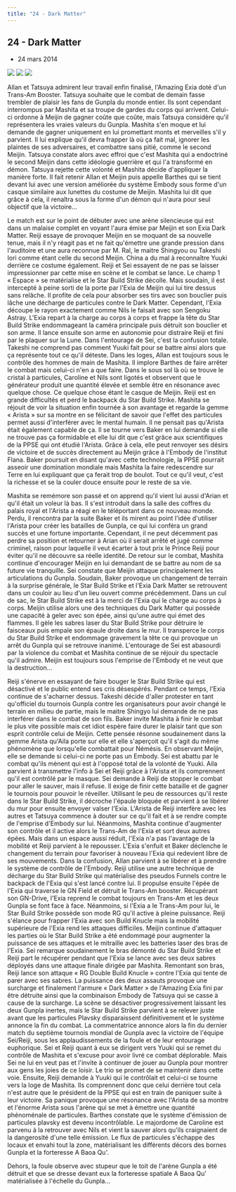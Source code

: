 ```yaml
---
title: "24 - Dark Matter"
---
```


24 - Dark Matter
----------------


* 24 mars 2014



![](/images/stories/saga/gundambf/episodes/24-1.jpg)
![](/images/stories/saga/gundambf/episodes/24-2.jpg)
![](/images/stories/saga/gundambf/episodes/24-3.jpg)



Allan et Tatsuya admirent leur travail enfin finalisé, l'Amazing Exia doté d'un Trans-Am Booster. Tatsuya souhaite que le combat de demain fasse trembler de plaisir les fans de Gunpla du monde entier. Ils sont cependant interrompus par Mashita et sa troupe de gardes du corps qui arrivent. Celui-ci ordonne à Meijin de gagner coûte que coûte, mais Tatsuya considère qu'il représentera les vraies valeurs du Gunpla. Mashita s'en moque et lui demande de gagner uniquement en lui promettant monts et merveilles s'il y parvient. Il lui explique qu'il devra frapper là où ça fait mal, ignorer les plaintes de ses adversaires, et combattre sans pitié, comme le second Meijin. Tatsuya constate alors avec effroi que c'est Mashita qui a endoctriné le second Meijin dans cette idéologie guerrière et qui l'a transformé en démon. Tatsuya rejette cette volonté et Mashita décide d'appliquer la manière forte. Il fait retenir Allan et Meijin puis appelle Barthes qui se tient devant lui avec une version améliorée du système Embody sous forme d'un casque similaire aux lunettes du costume de Meijin. Mashita lui dit que grâce à cela, il renaîtra sous la forme d'un démon qui n'aura pour seul objectif que la victoire... 


Le match est sur le point de débuter avec une arène silencieuse qui est dans un malaise complet en voyant l'aura émise par Meijin et son Exia Dark Matter. Reiji essaye de provoquer Meijin en se moquant de sa nouvelle tenue, mais il n'y réagit pas et ne fait qu'émettre une grande pression dans l'auditoire et une aura reconnue par M. Ral, le maitre Shingyou ou Takeshi Iori comme étant celle du second Meijin. China a du mal à reconnaître Yuuki derrière ce costume également. Reiji et Sei essayent de ne pas se laisser impressionner par cette mise en scène et le combat se lance. Le champ 1 « Espace » se matérialise et le Star Build Strike décolle. Mais soudain, il est intercepté à peine sorti de la porte par l'Exia de Meijin qui lui tire dessus sans relâche. Il profite de cela pour absorber ses tirs avec son bouclier puis lâche une décharge de particules contre le Dark Matter. Cependant, l'Exia découpe le rayon exactement comme Nils le faisait avec son Sengoku Astray. L'Exia repart à la charge au corps à corps et frappe la tête du Star Build Strike endommageant la caméra principale puis détruit son bouclier et son arme. Il lance ensuite son arme en autonomie pour distraire Reiji et fini par le plaquer sur la Lune. Dans l'entourage de Sei, c'est la confusion totale. Takeshi ne comprend pas comment Yuuki fait pour se battre ainsi alors que ça représente tout ce qu'il déteste. Dans les loges, Allan est toujours sous le contrôle des hommes de main de Mashita. Il implore Barthes de faire arrêter le combat mais celui-ci n'en a que faire. Dans le sous sol là où se trouve le cristal à particules, Caroline et Nils sont ligotés et observent que le générateur produit une quantité élevée et semble être en résonance avec quelque chose. Ce quelque chose étant le casque de Meijin. Reiji est en grande difficultés et perd le backpack du Star Build Strike. Mashita se réjouit de voir la situation enfin tournée à son avantage et regarde la gemme « Arista » sur sa montre en se félicitant de savoir que l'effet des particules permet aussi d'interférer avec le mental humain. Il ne pensait pas qu'Arista était également capable de ça. Il se tourne vers Baker en lui demande si elle ne trouve pas ça formidable et elle lui dit que c'est grâce aux scientifiques de la PPSE qui ont étudié l'Arista. Grâce à cela, elle peut renvoyer ses désirs de victoire et de succès directement au Meijin grâce à l'Embody de l'institut Flana. Baker poursuit en disant qu'avec cette technologie, la PPSE pourrait asseoir une domination mondiale mais Mashita la faire redescendre sur Terre en lui expliquant que ça ferait trop de boulot. Tout ce qu'il veut, c'est la richesse et se la couler douce ensuite pour le reste de sa vie.   

Mashita se remémore son passé et on apprend qu'il vient lui aussi d'Arian et qu'il était un voleur là bas. Il s'est introduit dans la salle des coffres du palais royal et l'Arista a réagi en le téléportant dans ce nouveau monde. Perdu, il rencontra par la suite Baker et ils mirent au point l'idée d'utiliser l'Arista pour créer les batailles de Gunpla, ce qui lui conféra un grand succès et une fortune importante. Cependant, il ne peut décemment pas perdre sa position et retourner à Arian où il serait arrêté et jugé comme criminel, raison pour laquelle il veut écarter à tout prix le Prince Reiji pour éviter qu'il ne découvre sa réelle identité. De retour sur le combat, Mashita continue d'encourager Meijin en lui demandant de se battre au nom de sa future vie tranquille. Sei constate que Meijin attaque principalement les articulations du Gunpla. Soudain, Baker provoque un changement de terrain à la surprise générale, le Star Build Strike et l'Exia Dark Matter se retrouvent dans un couloir au lieu d'un lieu ouvert comme précédemment. Dans un cul de sac, le Star Build Strike est à la merci de l'Exia qui le charge au corps à corps. Meijin utilise alors une des techniques du Dark Matter qui possède une capacité à geler avec son épée, ainsi qu'une autre qui émet des flammes. Il gèle les sabres laser du Star Build Strike pour détruire le faisceaux puis empale son épaule droite dans le mur. Il transperce le corps du Star Build Strike et endommage gravement la tête ce qui provoque un arrêt du Gunpla qui se retrouve inanimé. L'entourage de Sei est abasourdi par la violence du combat et Mashita continue de se réjouir du spectacle qu'il admire. Meijin est toujours sous l'emprise de l'Embody et ne veut que la destruction... 


Reiji s'énerve en essayant de faire bouger le Star Build Strike qui est désactivé et le public entend ses cris désespérés. Pendant ce temps, l'Exia continue de s'acharner dessus. Takeshi décide d'aller protester en tant qu'officiel du tournois Gunpla contre les organisateurs pour avoir changé le terrain en milieu de partie, mais le maitre Shingyo lui demande de ne pas interférer dans le combat de son fils. Baker invite Mashita à finir le combat le plus vite possible mais cet idiot espère faire durer le plaisir tant que son esprit contrôle celui de Meijin. Cette pensée résonne soudainement dans la gemme Arista qu'Aila porte sur elle et elle s'aperçoit qu'il s'agit du même phénomène que lorsqu'elle combattait pour Némésis. En observant Meijin, elle se demande si celui-ci ne porte pas un Embody. Sei est abattu par le combat qu'ils mènent qui est à l'opposé total de la volonté de Yuuki. Aila parvient à transmettre l'info à Sei et Reiji grâce à l'Arista et ils comprennent qu'il est contrôlé par le masque. Sei demande à Reiji de stopper le combat pour aller le sauver, mais il refuse. Il exige de finir cette bataille et de gagner le tournois pour pouvoir le réveiller. Utilisant le peu de ressources qu'il reste dans le Star Build Strike, il décroche l'épaule bloquée et parvient à se libérer du mur pour ensuite envoyer valser l'Exia. L'Arista de Reiji interfère avec les autres et Tatsuya commence à douter sur ce qu'il fait et à se rendre compte de l'emprise d'Embody sur lui. Néanmoins, Mashita continue d'augmenter son contrôle et il active alors le Trans-Am de l'Exia et sort deux autres épées. Mais dans un espace aussi réduit, l'Exia n'a pas l'avantage de la mobilité et Reiji parvient à le repousser. L'Exia s'enfuit et Baker déclenche le changement du terrain pour favoriser à nouveau l'Exia qui redevient libre de ses mouvements. Dans la confusion, Allan parvient à se libérer et à prendre le système de contrôle de l'Embody. Reiji utilise une autre technique de décharge du Star Build Strike qui matérialise des pseudos Funnels contre le backpack de l'Exia qui s'est lancé contre lui. Il propulse ensuite l'épée de l'Exia qui traverse le GN Field et détruit le Trans-Am booster. Récupérant son GN-Drive, l'Exia reprend le combat toujours en Trans-Am et les deux Gunpla se font face à face. Néanmoins, si l'Exia a le Trans-Am pour lui, le Star Build Strike possède son mode RG qu'il active à pleine puissance. Reiji s'élance pour frapper l'Exia avec son Build Knucle mais la mobilité supérieure de l'Exia rend les attaques difficiles. Meijin continue d'attaquer les parties où le Star Build Strike a été endommagé pour augmenter la puissance de ses attaques et le mitraille avec les batteries laser des bras de l'Exia. Sei remarque soudainement le bras démonté du Star Build Strike et Reiji part le récupérer pendant que l'Exia se lance avec ses deux sabres déployés dans une attaque finale dirigée par Mashita. Remontant son bras, Reiji lance son attaque « RG Double Build Knucle » contre l'Exia qui tente de parer avec ses sabres. La puissance des deux assauts provoque une surcharge et finalement l'armure « Dark Matter » de l'Amazing Exia fini par être détruite ainsi que la combinaison Embody de Tatsuya qui se casse à cause de la surcharge. La scène se désactiver progressivement laissant les deux Gunpla inertes, mais le Star Build Strike parvient à se relever juste avant que les particules Plavsky disparaissent définitivement et le système annonce la fin du combat. La commentatrice annonce alors la fin du dernier match du septième tournois mondial de Gunpla avec la victoire de l'équipe Sei/Reiji, sous les applaudissements de la foule et de leur entourage euphorique. Sei et Reiji quant à eux se dirigent vers Yuuki qui se remet du contrôle de Mashita et s'excuse pour avoir livré ce combat déplorable. Mais Sei ne lui en veut pas et l'invite à continuer de jouer au Gunpla pour montrer aux gens les joies de ce loisir. Le trio se promet de se maintenir dans cette voie. Ensuite, Reiji demande à Yuuki qui le contrôlait et celui-ci se tourne vers la loge de Mashita. Ils comprennent donc que celui derrière tout cela n'est autre que le président de la PPSE qui est en train de paniquer suite à leur victoire. Sa panique provoque une résonance avec l'Arista de sa montre et l'énorme Arista sous l'arène qui se met à émettre une quantité phénoménale de particules. Barthes constate que le système d'émission de particules plavsky est devenu incontrôlable. Le majordome de Caroline est parvenu à la retrouver avec Nils et vient la sauver alors qu'ils craignaient de la dangerosité d'une telle émission. Le flux de particules s'échappe des locaux et envahi tout la zone, matérialisant les différents décors des bornes Gunpla et la forteresse A Baoa Qu'. 


Dehors, la foule observe avec stupeur que le toit de l'arène Gunpla a été détruit et que se dresse devant eux la forteresse spatiale A Baoa Qu' matérialisée à l'échelle du Gunpla... 

